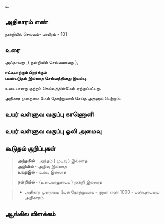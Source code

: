 உ


## அதிகாரம் எண்

நன்றியில் செல்வம்- பாயிரம் - 101 	
## உரை

அஃதாவது _( நன்றியில் செல்வமாவது ),  

**ஈட்டியாற்கும் பிறர்க்கும்  
பயன்படுதல் இல்லாத செல்வத்தினது இயல்பு**.  

உடையானது குற்றம் செல்வத்தின்மேல் ஏற்றப்பட்டது.  

அதிகார முறைமை மேல் தோற்றுவாய் செய்த அதனால் பெற்றாம்.

## உயர் வள்ளுவ வகுப்பு காணொளி


## உயர் வள்ளுவ வகுப்பு ஒலி அமைவு 


## கூடுதல் குறிப்புகள்

>**அந்தமில்** - அந்தம் ( முடிவு ) இல்லாத  
>**அழிவில்** - அழிவு இல்லாத  
>**உய்துஇல்** - உய்வு இல்லாத  

>**நன்றியில்** - (உடையானுடைய ) நன்றி இல்லாத  

>* அதிகார முறைமை மேல் தோற்றுவாய் - குறள் எண் 1000 - பண்புடைமை அதிகாரம் 

## ஆங்கில விளக்கம்

